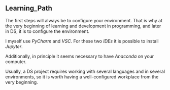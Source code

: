 ## Learning_Path

The first steps will always be to configure your environment. That is why at the very beginning of learning and development in programming, and later in DS, it is to configure the environment.

I myself use *PyCharm* and *VSC*. For these two *IDEs* it is possible to install *Jupyter*.

Additionally, in principle it seems necessary to have *Anaconda* on your computer.

Usually, a DS project requires working with several languages and in several environments, so it is worth having a well-configured workplace from the very beginning.
